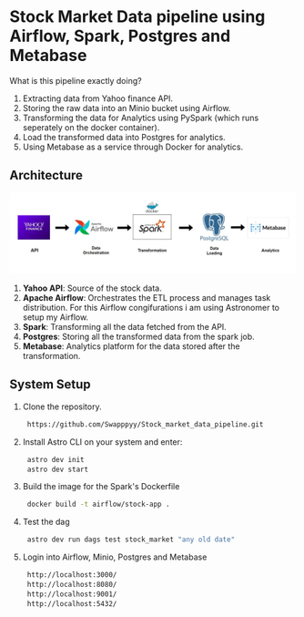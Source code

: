 # Stock Market Data pipeline using Airflow, Spark, Postgres and Metabase

What is this pipeline exactly doing?

1. Extracting data from Yahoo finance API.
2. Storing the raw data into an Minio bucket using Airflow.
3. Transforming the data for Analytics using PySpark (which runs seperately on the docker container).
4. Load the transformed data into Postgres for analytics.
5. Using Metabase as a service through Docker for analytics.

## Architecture
![Architecture](stock-market-data-pipeline.JPG)
1. **Yahoo API**: Source of the stock data.
2. **Apache Airflow**: Orchestrates the ETL process and manages task distribution. For this Airflow congifurations i am using Astronomer to setup my Airflow.
3. **Spark**: Transforming all the data fetched from the API.
4. **Postgres**: Storing all the transformed data from the spark job.
5. **Metabase**: Analytics platform for the data stored after the transformation.

## System Setup
1. Clone the repository.
   ```bash
    https://github.com/Swapppyy/Stock_market_data_pipeline.git
   ```
2. Install Astro CLI on your system and enter:
   ```bash
    astro dev init
    astro dev start
   ```
3. Build the image for the Spark's Dockerfile
   ```bash
    docker build -t airflow/stock-app .
   ```
4. Test the dag 
   ```bash
    astro dev run dags test stock_market "any old date"
   ```
5. Login into Airflow, Minio, Postgres and Metabase
   ```bash
    http://localhost:3000/
    http://localhost:8080/
    http://localhost:9001/
    http://localhost:5432/
   ```


